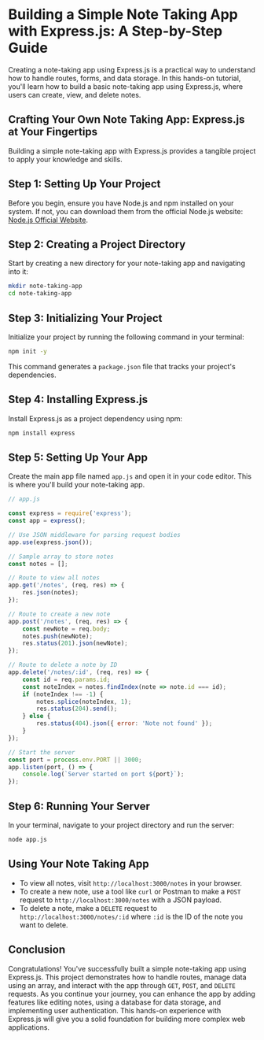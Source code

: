 # Building a Simple Note Taking App with Express.js: A Step-by-Step Guide

Creating a note-taking app using Express.js is a practical way to understand how to handle routes, forms, and data storage. In this hands-on tutorial, you'll learn how to build a basic note-taking app using Express.js, where users can create, view, and delete notes.

## Crafting Your Own Note Taking App: Express.js at Your Fingertips

Building a simple note-taking app with Express.js provides a tangible project to apply your knowledge and skills.

## Step 1: Setting Up Your Project

Before you begin, ensure you have Node.js and npm installed on your system. If not, you can download them from the official Node.js website: [Node.js Official Website](https://nodejs.org/).

## Step 2: Creating a Project Directory

Start by creating a new directory for your note-taking app and navigating into it:

```sh
mkdir note-taking-app
cd note-taking-app
```

## Step 3: Initializing Your Project

Initialize your project by running the following command in your terminal:

```sh
npm init -y
```

This command generates a `package.json` file that tracks your project's dependencies.

## Step 4: Installing Express.js

Install Express.js as a project dependency using npm:

```sh
npm install express
```

## Step 5: Setting Up Your App

Create the main app file named `app.js` and open it in your code editor. This is where you'll build your note-taking app.

```javascript
// app.js

const express = require('express');
const app = express();

// Use JSON middleware for parsing request bodies
app.use(express.json());

// Sample array to store notes
const notes = [];

// Route to view all notes
app.get('/notes', (req, res) => {
    res.json(notes);
});

// Route to create a new note
app.post('/notes', (req, res) => {
    const newNote = req.body;
    notes.push(newNote);
    res.status(201).json(newNote);
});

// Route to delete a note by ID
app.delete('/notes/:id', (req, res) => {
    const id = req.params.id;
    const noteIndex = notes.findIndex(note => note.id === id);
    if (noteIndex !== -1) {
        notes.splice(noteIndex, 1);
        res.status(204).send();
    } else {
        res.status(404).json({ error: 'Note not found' });
    }
});

// Start the server
const port = process.env.PORT || 3000;
app.listen(port, () => {
    console.log(`Server started on port ${port}`);
});
```

## Step 6: Running Your Server

In your terminal, navigate to your project directory and run the server:

```sh
node app.js
```

## Using Your Note Taking App

- To view all notes, visit `http://localhost:3000/notes` in your browser.
- To create a new note, use a tool like `curl` or Postman to make a `POST` request to `http://localhost:3000/notes` with a JSON payload.
- To delete a note, make a `DELETE` request to `http://localhost:3000/notes/:id` where `:id` is the ID of the note you want to delete.

## Conclusion

Congratulations! You've successfully built a simple note-taking app using Express.js. This project demonstrates how to handle routes, manage data using an array, and interact with the app through `GET`, `POST`, and `DELETE` requests. As you continue your journey, you can enhance the app by adding features like editing notes, using a database for data storage, and implementing user authentication. This hands-on experience with Express.js will give you a solid foundation for building more complex web applications.